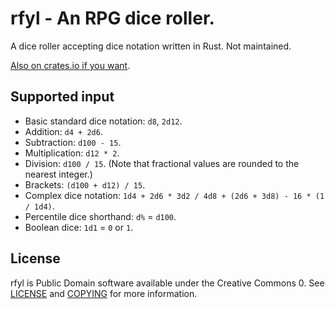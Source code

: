 # rfyl - An RPG dice roller.

A dice roller accepting dice notation written in Rust. Not maintained.

[Also on crates.io if you want](https://crates.io/crates/rfyl).

## Supported input

- Basic standard dice notation: `d8`, `2d12`.
- Addition: `d4 + 2d6`.
- Subtraction: `d100 - 15`.
- Multiplication: `d12 * 2`.
- Division: `d100 / 15`. (Note that fractional values are rounded to the nearest integer.)
- Brackets: `(d100 + d12) / 15`.
- Complex dice notation: `1d4 + 2d6 * 3d2 / 4d8 + (2d6 + 3d8) - 16 * (1 / 1d4)`.
- Percentile dice shorthand: `d%` = `d100`.
- Boolean dice: `1d1` = `0` or `1`.

## License

rfyl is Public Domain software available under the Creative Commons 0. See [LICENSE](LICENSE) and [COPYING](COPYING) for more information.
